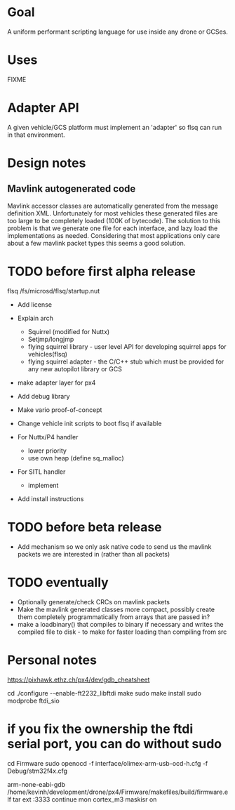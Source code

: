 
# Goal
A uniform performant scripting language for use inside any drone or GCSes.

# Uses
FIXME

# Adapter API
A given vehicle/GCS platform must implement an 'adapter' so flsq can run in that environment.

# Design notes

## Mavlink autogenerated code
Mavlink accessor classes are automatically generated from the message
definition XML.  Unfortunately for most vehicles these generated files are too
large to be completely loaded (100K of bytecode).  The solution to this problem
is that we generate one file for each interface, and lazy load the 
implementations as needed.  Considering that most applications only care about
a few mavlink packet types this seems a good solution.


# TODO before first alpha release

flsq /fs/microsd/flsq/startup.nut

* Add license 
* Explain arch
  * Squirrel (modified for Nuttx)
  * Setjmp/longjmp
  * flying squirrel library - user level API for developing squirrel apps for vehicles(flsq)
  * flying squirrel adapter - the C/C++ stub which must be provided for any new autopilot library or GCS

* make adapter layer for px4
* Add debug library
* Make vario proof-of-concept
* Change vehicle init scripts to boot flsq if available
* For Nuttx/P4 handler
  * lower priority
  * use own heap (define sq_malloc)
* For SITL handler
  * implement
* Add install instructions

# TODO before beta release

* Add mechanism so we only ask native code to send us the mavlink packets we are interested in (rather than all packets)

# TODO eventually

* Optionally generate/check CRCs on mavlink packets
* Make the mavlink generated classes more compact, possibly create them
  completely programmatically from arrays that are passed in?
* make a loadbinary() that compiles to binary if necessary and writes the 
  compiled file to disk - to make for faster loading than compiling from src

# Personal notes
https://pixhawk.ethz.ch/px4/dev/gdb_cheatsheet

cd
./configure --enable-ft2232_libftdi
make
sudo make install
sudo modprobe ftdi_sio

# if you fix the ownership the ftdi serial port, you can do without sudo
cd Firmware
sudo openocd -f interface/olimex-arm-usb-ocd-h.cfg -f Debug/stm32f4x.cfg 

arm-none-eabi-gdb /home/kevinh/development/drone/px4/Firmware/makefiles/build/firmware.elf
tar ext :3333
continue
mon cortex_m3 maskisr on

